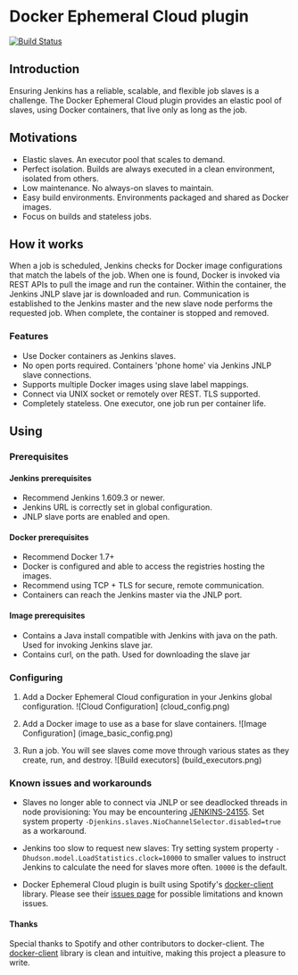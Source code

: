 # Docker Ephemeral Cloud plugin
[![Build Status](https://drone.io/github.com/kmbulebu/docker-ephemeral-cloud/status.png)](https://drone.io/github.com/kmbulebu/docker-ephemeral-cloud/latest)

## Introduction
Ensuring Jenkins has a reliable, scalable, and flexible job slaves is a challenge. The Docker Ephemeral Cloud plugin provides
an elastic pool of slaves, using Docker containers, that live only as long as the job. 

## Motivations
- Elastic slaves. An executor pool that scales to demand.
- Perfect isolation. Builds are always executed in a clean environment, isolated from others.
- Low maintenance. No always-on slaves to maintain.
- Easy build environments. Environments packaged and shared as Docker images.
- Focus on builds and stateless jobs.

## How it works
When a job is scheduled, Jenkins checks for Docker image configurations that match the labels of the job. When one is found,
Docker is invoked via REST APIs to pull the image and run the container. Within the container, the Jenkins JNLP slave jar is
downloaded and run. Communication is established to the Jenkins master and the new slave node performs the requested job. When
complete, the container is stopped and removed.

### Features
- Use Docker containers as Jenkins slaves.
- No open ports required. Containers 'phone home' via Jenkins JNLP slave connections. 
- Supports multiple Docker images using slave label mappings.
- Connect via UNIX socket or remotely over REST. TLS supported.
- Completely stateless. One executor, one job run per container life.

## Using

### Prerequisites
 
#### Jenkins prerequisites
- Recommend Jenkins 1.609.3 or newer.
- Jenkins URL is correctly set in global configuration.
- JNLP slave ports are enabled and open.
 
#### Docker prerequisites
- Recommend Docker 1.7+
- Docker is configured and able to access the registries hosting the images.
- Recommend using TCP + TLS for secure, remote communication.
- Containers can reach the Jenkins master via the JNLP port. 
 
#### Image prerequisites
- Contains a Java install compatible with Jenkins with java on the path. Used for invoking Jenkins slave jar.
- Contains curl, on the path. Used for downloading the slave jar

### Configuring

1. Add a Docker Ephemeral Cloud configuration in your Jenkins global configuration. 
![Cloud Configuration] (cloud_config.png)

2. Add a Docker image to use as a base for slave containers. 
![Image Configuration] (image_basic_config.png)

3. Run a job. You will see slaves come move through various states as they create, run, and destroy.
![Build executors] (build_executors.png)

### Known issues and workarounds

- Slaves no longer able to connect via JNLP or see deadlocked threads in node provisioning: You may be encountering [JENKINS-24155](https://issues.jenkins-ci.org/browse/JENKINS-24155). Set system property `-Djenkins.slaves.NioChannelSelector.disabled=true` as a workaround. 

- Jenkins too slow to request new slaves: Try setting system property `-Dhudson.model.LoadStatistics.clock=10000` to smaller values to instruct Jenkins to calculate the need for slaves more often. `10000` is the default. 

- Docker Ephemeral Cloud plugin is built using Spotify's [docker-client](https://github.com/spotify/docker-client) library. Please see their [issues page](https://github.com/spotify/docker-client/issues) for possible limitations and known issues.
  
#### Thanks

Special thanks to Spotify and other contributors to docker-client. The [docker-client](https://github.com/spotify/docker-client) library is clean and intuitive, making this project a pleasure to write. 

